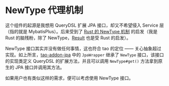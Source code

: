 # NewType 代理机制

这个组件的起源是我想用 QueryDSL 扩展 JPA 接口，却又不希望侵入 Service 层（指的就是 MybatisPlus）。后来受到了 [Rust 的 NewType 机制](https://course.rs/advance/into-types/custom-type.html) 的启发（我是 Rust 的脑残粉，除了 NewType，[Result](./Result.md) 也是受 Rust 的启发）。

NewType 接口其实并没有做任何事情，这也符合 tao 的定位 —— 关心抽象超过实现。如上所言，[tao-addon-jpa](https://github.com/xezzon/tao-addon-jpa) 中的 `JpaWrapper` 继承了 `NewType` 接口，该接口的实现类定义 QueryDSL 的扩展方法，并且可以调用 `NewType#get()` 方法拿到原生的 JPA 接口并调用其方法。

如果用户也有类似这样的需求，便可以考虑使用 NewType 接口。
